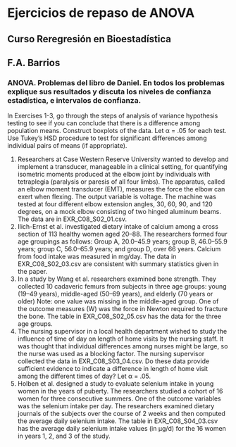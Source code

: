 # Ejercicios de repaso de ANOVA  
##  Curso Reregresión en Bioestadística  
## F.A. Barrios  
### ANOVA.  Problemas del libro de Daniel. En todos los problemas explique sus resultados y discuta los niveles de confianza estadística, e intervalos de confianza.  

In Exercises 1-3, go through the steps of analysis of variance hypothesis testing to see if you can conclude that there is a difference among population means. Construct boxplots of the data. Let α = .05 for each test. Use Tukey’s HSD procedure to test for significant differences among individual pairs of means (if appropriate).  
1. Researchers at Case Western Reserve University wanted to develop and implement a transducer, manageable in a clinical setting, for quantifying isometric moments produced at the elbow joint by individuals with tetraplegia (paralysis or paresis of all four limbs). The apparatus, called an elbow moment transducer (EMT), measures the force the elbow can exert when flexing. The output variable is voltage. The machine was tested at four different elbow extension angles, 30, 60, 90, and 120 degrees, on a mock elbow consisting of two hinged aluminum beams. The data are in EXR_C08_S02_01.csv.  
2. Ilich-Ernst et al. investigated dietary intake of calcium among a cross section of 113 healthy women aged 20–88. The researchers formed four age groupings as follows: Group A, 20.0–45.9 years; group B, 46.0–55.9 years; group C, 56.0–65.9 years; and group D, over 66 years. Calcium from food intake was measured in mg/day. The data in EXR_C08_S02_03.csv are consistent with summary statistics given in the paper.  
3. In a study by Wang et al. researchers examined bone strength. They collected 10 cadaveric femurs from subjects in three age groups: young (19–49 years), middle-aged (50–69 years), and elderly (70 years or older) Note: one value was missing in the middle-aged group. One of the outcome measures (W) was the force in Newton required to fracture the bone. The table in EXR_C08_S02_05.csv has the data for the three age groups.  
4. The nursing supervisor in a local health department wished to study the influence of time of day on length of home visits by the nursing staff. It was thought that individual differences among nurses might be large, so the nurse was used as a blocking factor. The nursing supervisor collected the data in EXR_C08_S03_04.csv. Do these data provide sufficient evidence to indicate a difference in length of home visit among the different times of day? Let α = .05.  
5. Holben et al. designed a study to evaluate selenium intake in young women in the years of puberty. The researchers studied a cohort of 16 women for three consecutive summers. One of the outcome variables was the selenium intake per day. The researchers examined dietary journals of the subjects over the course of 2 weeks and then computed the average daily selenium intake. The table in EXR_C08_S04_03.csv has the average daily selenium intake values (in μg/d) for the 16 women in years 1, 2, and 3 of the study.
